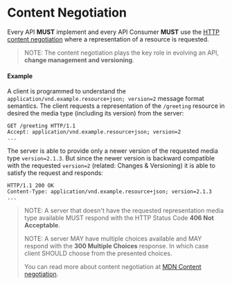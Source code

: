 # Content Negotiation
Every API **MUST** implement and every API Consumer **MUST** use the [HTTP content negotiation](https://tools.ietf.org/html/rfc7231#section-3.4) where a representation of a resource is requested.

> NOTE: The content negotiation plays the key role in evolving an API, **change management and versioning**.

#### Example
A client is programmed to understand the `application/vnd.example.resource+json; version=2` message format semantics. The client requests a representation of the `/greeting` resource in desired the media type (including its version) from the server:

```
GET /greeting HTTP/1.1
Accept: application/vnd.example.resource+json; version=2
...
```

The server is able to provide only a newer version of the requested media type `version=2.1.3`. But since the newer version is backward compatible with the requested `version=2` (related: Changes & Versioning) it is able to satisfy the request and responds:

```
HTTP/1.1 200 OK
Content-Type: application/vnd.example.resource+json; version=2.1.3
...
```

> NOTE: A server that doesn't have the requested representation media type available MUST respond with the HTTP Status Code **406 Not Acceptable**. 
> 
> NOTE: A server MAY have multiple choices available and MAY respond with the **300 Multiple Choices** response. In which case client SHOULD choose from the presented choices.
> 
> You can read more about content negotiation at [MDN Content negotiation](https://developer.mozilla.org/en-US/docs/Web/HTTP/Content_negotiation).
